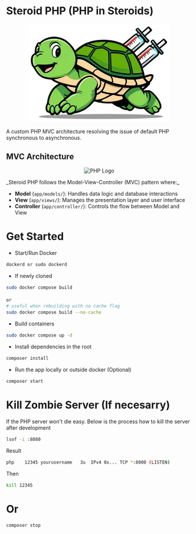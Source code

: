 # Steroid PHP (PHP in Steroids)

<p align="center">
  <img src="https://github.com/jlauza/SteroidPHP/blob/main/public/image/logo.png?raw=true" width="380" alt="PHP Logo">
</p>

A custom PHP MVC architecture resolving the issue of default PHP synchronous to asynchronous.

## MVC Architecture

<p align="center">
  <img src="https://upload.wikimedia.org/wikipedia/commons/a/a0/MVC-Process.svg" width="380" alt="PHP Logo">
</p>
_Steroid PHP follows the Model-View-Controller (MVC) pattern where:_

- **Model** (`app/models/`): Handles data logic and database interactions
- **View** (`app/views/`): Manages the presentation layer and user interface
- **Controller** (`app/controller/`): Controls the flow between Model and View

# Get Started

- Start/Run Docker

```bash
dockerd or sudo dockerd
```

- If newly cloned

```bash
sudo docker compose build

or
# useful when rebuilding with no cache flag
sudo docker compose build --no-cache
```

- Build containers

```bash
sudo docker compose up -d
```

- Install dependencies in the root

```bash
composer install
```

- Run the app locally or outside docker (Optional)

```bash
composer start
```

# Kill Zombie Server (If necesarry)

If the PHP server won't die easy. Below is the process how to kill the server after development

```bash
lsof -i :8080
```

Result

```bash
php    12345 yourusername   3u  IPv4 0x... TCP *:8000 (LISTEN)
```

Then

```bash
kill 12345
```

# Or

```bash
composer stop
```
